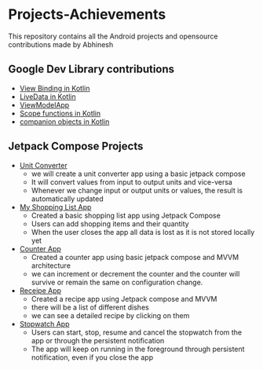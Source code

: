 # Projects-Achievements
This repository contains all the Android projects and opensource contributions made by Abhinesh


## Google Dev Library contributions
- [View Binding in Kotlin](https://medium.com/@abhineshchandra1234/view-binding-in-kotlin-android-bda2b35d3e29)
- [LiveData in Kotlin](https://medium.com/@abhineshchandra1234/livedata-in-kotlin-ddfe84eff605)
- [ViewModelApp](https://github.com/abhineshchandra1234/ViewModelApp?_gl=1*1xb10ex*_ga*MTgwMTIyMDQ0My4xNjYzMDg1Nzc3*_ga_2BDY03FSVV*MTcxMjQyMTc4NS4yMy4xLjE3MTI0MjE5NjMuMC4wLjA.)
- [Scope functions in Kotlin](https://medium.com/@abhineshchandra1234/scope-functions-in-kotlin-6a9b592cf726)
- [companion objects in Kotlin](https://medium.com/@abhineshchandra1234/companion-objects-d579a51ae690)


## Jetpack Compose Projects
- [Unit Converter](https://github.com/abhineshchandra1234/UnitConverter)
    - we will create a unit converter app using a basic jetpack compose
    - It will convert values from input to output units and vice-versa
    - Whenever we change input or output units or values, the result is automatically updated
- [My Shopping List App](https://github.com/abhineshchandra1234/MyShoppingListApp)
    - Created a basic shopping list app using Jetpack Compose
    - Users can add shopping items and their quantity
    - When the user closes the app all data is lost as it is not stored locally yet
- [Counter App](https://github.com/abhineshchandra1234/CounterMVVM)
    - Created a counter app using basic jetpack compose and MVVM architecture
    - we can increment or decrement the counter and the counter will survive or remain the same on configuration change.
- [Receipe App](https://github.com/abhineshchandra1234/MyReceipeApp)
    - Created a recipe app using Jetpack compose and MVVM
    - there will be a list of different dishes
    - we can see a detailed recipe by clicking on them
- [Stopwatch App](https://github.com/abhineshchandra1234/Stopwatch)
    - Users can start, stop, resume and cancel the stopwatch from the app or through the persistent notification
    - The app will keep on running in the foreground through persistent notification, even if you close the app
